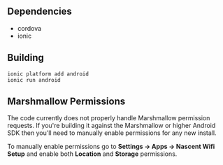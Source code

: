 ## Dependencies
 * cordova
 * ionic

## Building
```
ionic platform add android
ionic run android
```

## Marshmallow Permissions
The code currently does not properly handle Marshmallow permission requests.  If you're building it against the Marshmallow or higher Android SDK then you'll need to manually enable permissions for any new install.

To manually enable permissions go to **Settings -> Apps -> Nascent Wifi Setup**  and enable both **Location** and **Storage** permissions.
